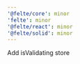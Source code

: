 ```yaml
---
'@felte/core': minor
'felte': minor
'@felte/react': minor
'@felte/solid': minor
---
```


Add isValidating store
